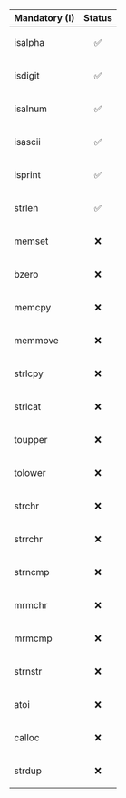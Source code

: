 | Mandatory (I) | Status     |
| :-------- | :------- |
| isalpha | <p align="center">✅</p> |
| isdigit | <p align="center">✅</p> |
| isalnum | <p align="center">✅</p> |
| isascii | <p align="center">✅</p> |
| isprint | <p align="center">✅</p> |
| strlen | <p align="center">✅</p> |
| memset | <p align="center">❌</p> |
| bzero | <p align="center">❌</p> |
| memcpy | <p align="center">❌</p> |
| memmove | <p align="center">❌</p> |
| strlcpy | <p align="center">❌</p> |
| strlcat | <p align="center">❌</p> |
| toupper | <p align="center">❌</p> |
| tolower | <p align="center">❌</p> |
| strchr | <p align="center">❌</p> |
| strrchr | <p align="center">❌</p> |
| strncmp | <p align="center">❌</p> |
| mrmchr | <p align="center">❌</p> |
| mrmcmp | <p align="center">❌</p> |
| strnstr | <p align="center">❌</p> |
| atoi | <p align="center">❌</p> |
| calloc | <p align="center">❌</p> |
| strdup | <p align="center">❌</p> |
